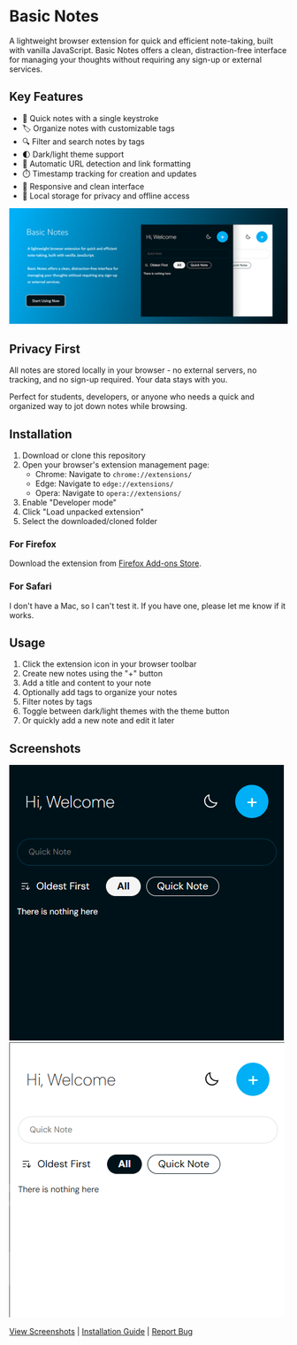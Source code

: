# Basic Notes

A lightweight browser extension for quick and efficient note-taking, built with vanilla JavaScript. Basic Notes offers a clean, distraction-free interface for managing your thoughts without requiring any sign-up or external services.

## Key Features

- 📝 Quick notes with a single keystroke
- 🏷️ Organize notes with customizable tags  
- 🔍 Filter and search notes by tags
- 🌓 Dark/light theme support
- 🔗 Automatic URL detection and link formatting
- ⏱️ Timestamp tracking for creation and updates
- 📱 Responsive and clean interface
- 💾 Local storage for privacy and offline access

![Extension Banner](assets/banner.png)

## Privacy First

All notes are stored locally in your browser - no external servers, no tracking, and no sign-up required. Your data stays with you.

Perfect for students, developers, or anyone who needs a quick and organized way to jot down notes while browsing.

## Installation

1. Download or clone this repository
2. Open your browser's extension management page:
   - Chrome: Navigate to `chrome://extensions/`
   - Edge: Navigate to `edge://extensions/`
   - Opera: Navigate to `opera://extensions/`
3. Enable "Developer mode"
4. Click "Load unpacked extension"
5. Select the downloaded/cloned folder

### For Firefox

Download the extension from [Firefox Add-ons Store](https://addons.mozilla.org/en-US/firefox/addon/basic-notes/).

### For Safari

I don't have a Mac, so I can't test it. If you have one, please let me know if it works.

## Usage

1. Click the extension icon in your browser toolbar
2. Create new notes using the "+" button
3. Add a title and content to your note
4. Optionally add tags to organize your notes
5. Filter notes by tags
6. Toggle between dark/light themes with the theme button
7. Or quickly add a new note and edit it later

## Screenshots

![Extension Screenshot](assets/ss_dark.png)
![Extension Screenshot](assets/ss_light.png)

[View Screenshots](#screenshots) | [Installation Guide](#installation) | [Report Bug](https://github.com/doganfurkan/basic-notes/issues)
